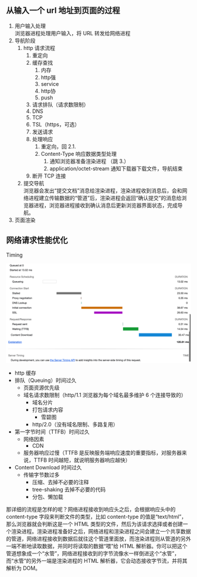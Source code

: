 

## 从输入一个 url 地址到页面的过程

1. 用户输入处理  
   浏览器进程处理用户输入，将 URL 转发给网络进程
2. 导航阶段
   1. http 请求流程
      1. 重定向
      2. 缓存查找
         1. 内存
         2. http强
         3. service
         4. http协
         5. push
      3. 请求排队（请求数限制）
      4. DNS 
      5. TCP
      6. TSL（https，可选）
      7. 发送请求
      8. 处理响应
         1. 重定向，回 2.1.
         2. Content-Type 响应数据类型处理
            1. 通知浏览器准备渲染进程 （跳 3.）
            2. application/octet-stream 通知下载器下载文件，导航结束
      9.  断开 TCP 连接
   2. 提交导航  
      浏览器会发出“提交文档”消息给渲染进程，渲染进程收到消息后，会和网络进程建立传输数据的“管道”后，渲染进程会返回“确认提交”的消息给浏览器进程，浏览器进程接收到确认消息后更新浏览器界面状态，完成导航。
3. 页面渲染

## 网络请求性能优化

Timing

![](./images/timing.png)

- http 缓存
- 排队（Queuing）时间过久
  - 页面资源优先级
  - 域名请求数限制（http/1.1 浏览器为每个域名最多维护 6 个连接导致的）
    - 域名分片
    - 打包请求内容
      - 雪碧图
    - http/2.0（没有域名限制、多路复用）
- 第一字节时间（TTFB）时间过久
  - 网络因素
    - CDN
  - 服务器响应过慢（TTFB 是反映服务端响应速度的重要指标，对服务器来说，TTFB 时间越短，就说明服务器响应越快）
- Content Download 时间过久
  - 传输字节数过多
    - 压缩、去掉不必要的注释
    - tree-shaking 去掉不必要的代码
    - 分包、懒加载


那详细的流程是怎样的呢？网络进程接收到响应头之后，会根据响应头中的 content-type 字段来判断文件的类型，比如 content-type 的值是“text/html”，那么浏览器就会判断这是一个 HTML 类型的文件，然后为该请求选择或者创建一个渲染进程。渲染进程准备好之后，网络进程和渲染进程之间会建立一个共享数据的管道，网络进程接收到数据后就往这个管道里面放，而渲染进程则从管道的另外一端不断地读取数据，并同时将读取的数据“喂”给 HTML 解析器。你可以把这个管道想象成一个“水管”，网络进程接收到的字节流像水一样倒进这个“水管”，而“水管”的另外一端是渲染进程的 HTML 解析器，它会动态接收字节流，并将其解析为 DOM。